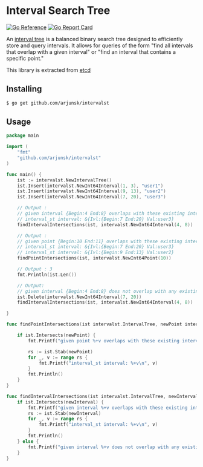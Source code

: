 # Interval Search Tree
[![Go Reference](https://pkg.go.dev/badge/github.com/arjunsk/intervalst/intervalst.svg)](https://pkg.go.dev/github.com/arjunsk/intervalst)
[![Go Report Card](https://goreportcard.com/badge/github.com/arjunsk/intervalst)](https://goreportcard.com/report/github.com/arjunsk/intervalst)

An [interval tree](https://en.wikipedia.org/wiki/Interval_tree) is a balanced binary search tree designed to efficiently
store and query intervals. It allows for queries of the form "find all intervals that overlap with a
given interval" or "find an interval that contains a specific point."

This library is extracted from [etcd](https://github.com/etcd-io/etcd/tree/main)

## Installing

```sh
$ go get github.com/arjunsk/intervalst
```

## Usage

```go
package main

import (
	"fmt"
	"github.com/arjunsk/intervalst"
)

func main() {
	ist := intervalst.NewIntervalTree()
	ist.Insert(intervalst.NewInt64Interval(1, 3), "user1")
	ist.Insert(intervalst.NewInt64Interval(9, 13), "user2")
	ist.Insert(intervalst.NewInt64Interval(7, 20), "user3")

	// Output :
	// given interval {Begin:4 End:8} overlaps with these existing intervals
	// interval_st interval: &{Ivl:{Begin:7 End:20} Val:user3}
	findIntervalIntersections(ist, intervalst.NewInt64Interval(4, 8))

	// Output :
	// given point {Begin:10 End:11} overlaps with these existing intervals
	// interval_st interval: &{Ivl:{Begin:7 End:20} Val:user3}
	// interval_st interval: &{Ivl:{Begin:9 End:13} Val:user2}
	findPointIntersections(ist, intervalst.NewInt64Point(10))

	// Output : 3
	fmt.Println(ist.Len())

	// Output:
	// given interval {Begin:4 End:8} does not overlap with any existing intervals
	ist.Delete(intervalst.NewInt64Interval(7, 20))
	findIntervalIntersections(ist, intervalst.NewInt64Interval(4, 8))

}

func findPointIntersections(ist intervalst.IntervalTree, newPoint intervalst.Interval) {

	if ist.Intersects(newPoint) {
		fmt.Printf("given point %+v overlaps with these existing intervals \n", newPoint)

		rs := ist.Stab(newPoint)
		for _, v := range rs {
			fmt.Printf("interval_st interval: %+v\n", v)
		}
		fmt.Println()
	}
}

func findIntervalIntersections(ist intervalst.IntervalTree, newInterval intervalst.Interval) {
	if ist.Intersects(newInterval) {
		fmt.Printf("given interval %+v overlaps with these existing intervals \n", newInterval)
		rs := ist.Stab(newInterval)
		for _, v := range rs {
			fmt.Printf("interval_st interval: %+v\n", v)
		}
		fmt.Println()
	} else {
		fmt.Printf("given interval %+v does not overlap with any existing intervals \n", newInterval)
	}
}
```